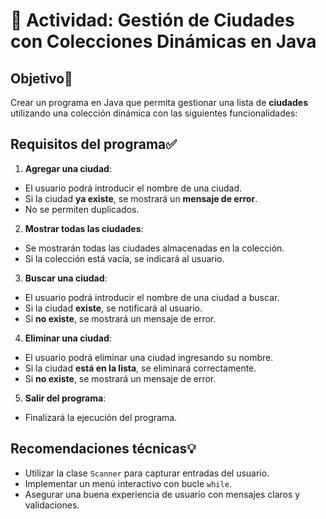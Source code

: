 # 🧾 Actividad: Gestión de Ciudades con Colecciones Dinámicas en Java
## Objetivo🎯
Crear un programa en Java que permita gestionar una lista de **ciudades**
utilizando una colección dinámica con las siguientes funcionalidades:
## Requisitos del programa✅
1. **Agregar una ciudad**:
- El usuario podrá introducir el nombre de una ciudad.
- Si la ciudad **ya existe**, se mostrará un **mensaje de error**.
- No se permiten duplicados.
2. **Mostrar todas las ciudades**:
- Se mostrarán todas las ciudades almacenadas en la colección.
- Si la colección está vacía, se indicará al usuario.
3. **Buscar una ciudad**:
- El usuario podrá introducir el nombre de una ciudad a buscar.
- Si la ciudad **existe**, se notificará al usuario.
- Si **no existe**, se mostrará un mensaje de error.
4. **Eliminar una ciudad**:
- El usuario podrá eliminar una ciudad ingresando su nombre.
- Si la ciudad **está en la lista**, se eliminará correctamente.
- Si **no existe**, se mostrará un mensaje de error.
5. **Salir del programa**:
- Finalizará la ejecución del programa.
## Recomendaciones técnicas💡
- Utilizar la clase `Scanner` para capturar entradas del usuario.
- Implementar un menú interactivo con bucle `while`.
- Asegurar una buena experiencia de usuario con mensajes claros y validaciones.
